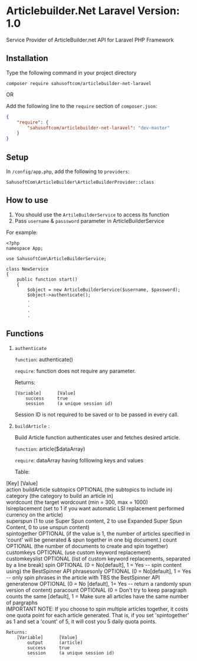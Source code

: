 Articlebuilder.Net Laravel Version: 1.0
==========================

Service Provider of ArticleBuilder.net API for Laravel PHP Framework

## Installation

Type the following command in your project directory

`composer require sahusoftcom/articlebuilder-net-laravel`

OR

Add the following line to the `require` section of `composer.json`:

```json
{
    "require": {
        "sahusoftcom/articlebuilder-net-laravel": "dev-master"
    }
}
```

## Setup

In `/config/app.php`, add the following to `providers`:
  
```
SahusoftCom\ArticleBuilder\ArticleBuilderProvider::class
```

## How to use

1. You should use the `ArtileBuilderService` to access its function
2. Pass `username` & `passsword` parameter in ArticleBuilderService

For example:

```
<?php
namespace App;
 
use SahusoftCom\ArticleBuilderService;

class NewService
{
	public function start()
	{
		$object = new ArticleBuilderService($username, $password);
		$object->authenticate();
		.
		.
		.
		.
```

## Functions

1.	`authenticate`

	`function`: authenticate()
	
	`require`:	function does not require any parameter.
	
	Returns: 

		[Variable]   	[Value]
			success		true
			session		(a unique session id)

	Session ID is not required to be saved or to be passed in every call.

2.	`buildArticle` :

	Build Article function authenticates user and fetches desired article.

	`function`: article($dataArray)

	`require`:	dataArray having folllowing keys and values

	Table:

  [Key] 	   		[Value]	   
  action    	    buildArticle
  subtopics    	    OPTIONAL (the subtopics to include in)					   
  category	 	    (the category to build an article in) 					   
  wordcount 	    (the target wordcount (min = 300, max = 1000) 			   
  lsireplacement    (set to 1 if you want automatic LSI replacement
  					performed currency on the article)   
  superspun         (1 to use Super Spun content, 2 to use Expanded Super
  					Spun Content, 0 to use unspun content)   
  spintogether      OPTIONAL (if the value is 1, the number of articles 
  					specified in 'count' will be generated & spun together 
  					in  one big document.)
  count 		    OPTIONAL (the number of documents to create and spin 
  					together)						  						   
  customkeys	    OPTIONAL (use custom keyword replacement) 				   
  customkeyslist    OPTIONAL (list of custom keyword replacements, 
  					separated by a line break)
  spin 			    OPTIONAL (0 = No[default], 1 = Yes -- spin content 
  					using) the BestSpinner API
  phrasesonly 	    OPTIONAL (0 = No[default], 1 = Yes -- only spin
  					phrases in the article with TBS the BestSpinner API
  generatenow	    OPTIONAL (0 = No [default], 1= Yes -- return a 
  					randomly spun version of content)
  paracount  	    OPTIONAL (0 = Don't try to keep paragraph counts the 
  					same [default], 1 = Make sure all articles have the same number of pargraphs										   
IMPORTANT NOTE: If you choose to spin multiple articles together, it costs one quota point for each article generated. That is, if you set 'spintogether' as 1 and set a 'count' of 5, it will cost you 5 daily quota points.

	Returns:
		[Variable]   	[Value]
			output 		(article)
			success		true
			session		(a unique session id)
	







